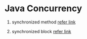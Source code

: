 # Java Concurrency

1. synchronized method [refer link](https://github.com/colenhuttran/java-concurrent/tree/master/synchronized-method/src/com)

2. synchronized block [refer link](https://github.com/colenhuttran/java-concurrent/tree/master/synchronized-block/src/com)




